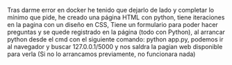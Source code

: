 Tras darme error en docker he tenido que dejarlo de lado y completar lo mínimo que pide, he creado una página HTML con python, tiene iteraciones en la pagina con un diseño en CSS, Tiene un formulario para poder hacer preguntas y se quede registrado en la página (todo con Python), al arrancar python desde el cmd con el siguiente comando: python app.py, podemos ir al navegador y buscar 127.0.0.1/5000 y nos saldra la pagian web disponible para verla (Si no lo arrancamos previamente, no funcionara nada)
